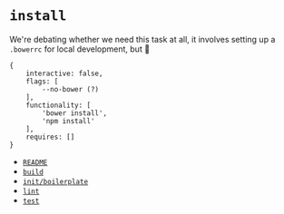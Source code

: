 # `install`

We're debating whether we need this task at all, it involves setting up a `.bowerrc` for local development, but :shrug:

```
{
	interactive: false,
	flags: [
		--no-bower (?)
	],
	functionality: [
		'bower install',
		'npm install'
	],
	requires: []
}
```

- [`README`](../../README.md)
- [`build`](./BUILD.md)
- [`init/boilerplate`](./INIT-BOILERPLATE.md)
- [`lint`](./LINT.md)
- [`test`](./TEST.md)
